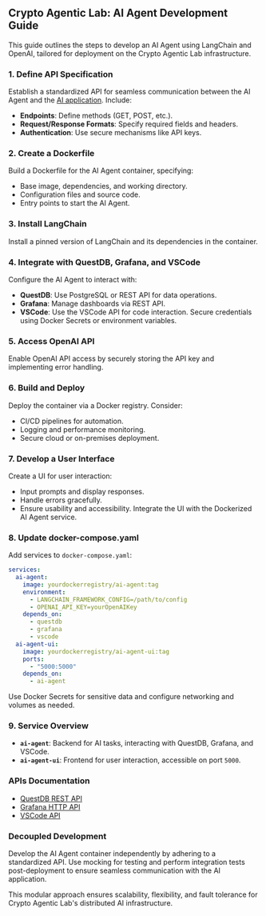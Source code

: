 ## Crypto Agentic Lab: AI Agent Development Guide

This guide outlines the steps to develop an AI Agent using LangChain and OpenAI, tailored for deployment on the Crypto Agentic Lab infrastructure.

### 1. Define API Specification
Establish a standardized API for seamless communication between the AI Agent and the [AI application](https://github.com/quantiota/AI-Agent-Farm/tree/master/doc/ai-application). Include:
- **Endpoints**: Define methods (GET, POST, etc.).
- **Request/Response Formats**: Specify required fields and headers.
- **Authentication**: Use secure mechanisms like API keys.

### 2. Create a Dockerfile
Build a Dockerfile for the AI Agent container, specifying:
- Base image, dependencies, and working directory.
- Configuration files and source code.
- Entry points to start the AI Agent.

### 3. Install LangChain
Install a pinned version of LangChain and its dependencies in the container.

### 4. Integrate with QuestDB, Grafana, and VSCode
Configure the AI Agent to interact with:
- **QuestDB**: Use PostgreSQL or REST API for data operations.
- **Grafana**: Manage dashboards via REST API.
- **VSCode**: Use the VSCode API for code interaction.
Secure credentials using Docker Secrets or environment variables.

### 5. Access OpenAI API
Enable OpenAI API access by securely storing the API key and implementing error handling.

### 6. Build and Deploy
Deploy the container via a Docker registry. Consider:
- CI/CD pipelines for automation.
- Logging and performance monitoring.
- Secure cloud or on-premises deployment.

### 7. Develop a User Interface
Create a UI for user interaction:
- Input prompts and display responses.
- Handle errors gracefully.
- Ensure usability and accessibility.
Integrate the UI with the Dockerized AI Agent service.

### 8. Update docker-compose.yaml
Add services to `docker-compose.yaml`:
```yaml
services:
  ai-agent:
    image: yourdockerregistry/ai-agent:tag
    environment:
      - LANGCHAIN_FRAMEWORK_CONFIG=/path/to/config
      - OPENAI_API_KEY=yourOpenAIKey
    depends_on:
      - questdb
      - grafana
      - vscode
  ai-agent-ui:
    image: yourdockerregistry/ai-agent-ui:tag
    ports:
      - "5000:5000"
    depends_on:
      - ai-agent
```
Use Docker Secrets for sensitive data and configure networking and volumes as needed.

### 9. Service Overview
- **`ai-agent`**: Backend for AI tasks, interacting with QuestDB, Grafana, and VSCode.
- **`ai-agent-ui`**: Frontend for user interaction, accessible on port `5000`.

### APIs Documentation
- [QuestDB REST API](https://questdb.io/docs/reference/api/rest/)
- [Grafana HTTP API](https://grafana.com/docs/grafana/latest/http_api/)
- [VSCode API](https://code.visualstudio.com/api/references/vscode-api)

### Decoupled Development
Develop the AI Agent container independently by adhering to a standardized API. Use mocking for testing and perform integration tests post-deployment to ensure seamless communication with the AI application.

This modular approach ensures scalability, flexibility, and fault tolerance for Crypto Agentic Lab's distributed AI infrastructure.
